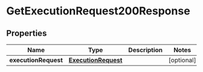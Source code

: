 

# GetExecutionRequest200Response


## Properties

| Name | Type | Description | Notes |
|------------ | ------------- | ------------- | -------------|
|**executionRequest** | [**ExecutionRequest**](ExecutionRequest.md) |  |  [optional] |



